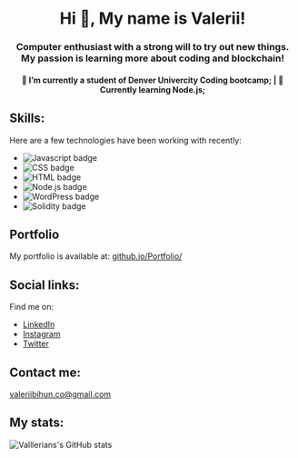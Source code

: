 <h1 align="center">Hi 👋, My name is Valerii!</h1>
<h3 align="center">Computer enthusiast with a strong will to try out new things. My passion is learning more about coding and blockchain!</h3>
<h4 align="center">
   🔭 I’m currently a student of Denver Univercity Coding bootcamp;
| 🌱  Currently learning Node.js;</h4>


## Skills:

Here are a few technologies have been working with recently:

-  <img src="https://img.shields.io/badge/-Javascript-lightblue?logo=javascript" alt="Javascript badge" >
-  <img src="https://img.shields.io/badge/-CSS-lightblue?logo=CSS" alt="CSS badge" >
-  <img src="https://img.shields.io/badge/-HTML-lightblue?logo=HTML" alt="HTML badge" >
-  <img src="https://img.shields.io/badge/-Node.js-lightblue?logo=Node" alt="Node.js badge" >
-  <img src="https://img.shields.io/badge/-WordPress-lightblue?logo=WordPress" alt="WordPress badge" >
-  <img src="https://img.shields.io/badge/-Solidity-lightblue?logo=Solidity" alt="Solidity badge" >

## Portfolio

My portfolio is available at: <a href="https://valllerian.github.io/Portfolio/" target="_blank">github.io/Portfolio/</a>

## Social links:

Find me on:
- <a href="https://www.linkedin.com/in/valerii-bihun-8b0450217/" target="_blank">LinkedIn</a>
- <a href="https://www.instagram.com/vallerianinst/" target="_blank">Instagram</a>
- <a href="https://twitter.com/VallerianCRPT" target="_blank">Twitter</a>

## Contact me:

<a href="mailto:valeriibihun.co@gmail.com" >valeriibihun.co@gmail.com</a>

## My stats:

 ![Valllerians's GitHub stats](https://github-readme-stats.vercel.app/api?username=Valllerian&show_icons=true&theme=dracula)











